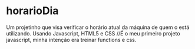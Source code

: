 # horarioDia
Um projetinho que visa verificar o horário atual da máquina de quem o está utilizando. Usando Javascript, HTML5 e CSS
//É o meu primeiro projeto javascript, minha intenção era treinar functions e css. 
